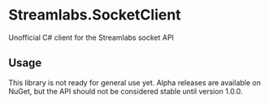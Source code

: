 # Streamlabs.SocketClient

Unofficial C# client for the Streamlabs socket API

## Usage

This library is not ready for general use yet. Alpha releases are available on NuGet, but the API should not be considered stable until version 1.0.0.
